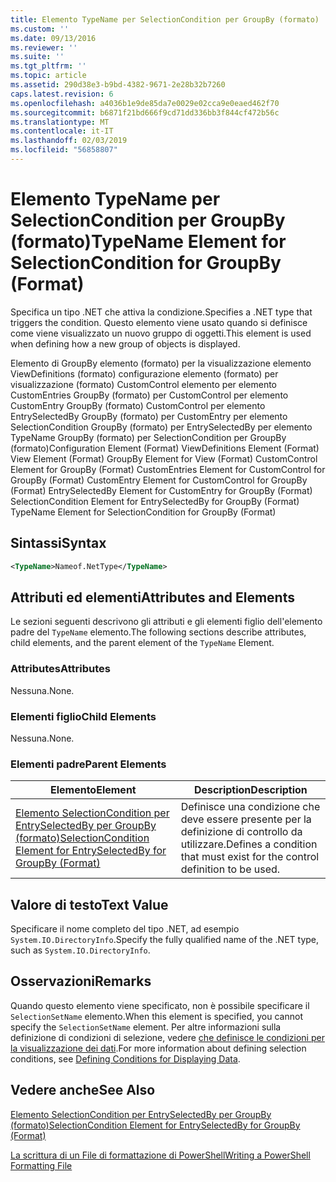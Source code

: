 ```yaml
---
title: Elemento TypeName per SelectionCondition per GroupBy (formato) | Microsoft Docs
ms.custom: ''
ms.date: 09/13/2016
ms.reviewer: ''
ms.suite: ''
ms.tgt_pltfrm: ''
ms.topic: article
ms.assetid: 290d38e3-b9bd-4382-9671-2e28b32b7260
caps.latest.revision: 6
ms.openlocfilehash: a4036b1e9de85da7e0029e02cca9e0eaed462f70
ms.sourcegitcommit: b6871f21bd666f9cd71dd336bb3f844cf472b56c
ms.translationtype: MT
ms.contentlocale: it-IT
ms.lasthandoff: 02/03/2019
ms.locfileid: "56858807"
---
```

# <a name="typename-element-for-selectioncondition-for-groupby-format"></a><span data-ttu-id="31840-102">Elemento TypeName per SelectionCondition per GroupBy (formato)</span><span class="sxs-lookup"><span data-stu-id="31840-102">TypeName Element for SelectionCondition for GroupBy (Format)</span></span>

<span data-ttu-id="31840-103">Specifica un tipo .NET che attiva la condizione.</span><span class="sxs-lookup"><span data-stu-id="31840-103">Specifies a .NET type that triggers the condition.</span></span> <span data-ttu-id="31840-104">Questo elemento viene usato quando si definisce come viene visualizzato un nuovo gruppo di oggetti.</span><span class="sxs-lookup"><span data-stu-id="31840-104">This element is used when defining how a new group of objects is displayed.</span></span>

<span data-ttu-id="31840-105">Elemento di GroupBy elemento (formato) per la visualizzazione elemento ViewDefinitions (formato) configurazione elemento (formato) per visualizzazione (formato) CustomControl elemento per elemento CustomEntries GroupBy (formato) per CustomControl per elemento CustomEntry GroupBy (formato) CustomControl per elemento EntrySelectedBy GroupBy (formato) per CustomEntry per elemento SelectionCondition GroupBy (formato) per EntrySelectedBy per elemento TypeName GroupBy (formato) per SelectionCondition per GroupBy (formato)</span><span class="sxs-lookup"><span data-stu-id="31840-105">Configuration Element (Format) ViewDefinitions Element (Format) View Element (Format) GroupBy Element for View (Format) CustomControl Element for GroupBy (Format) CustomEntries Element for CustomControl for GroupBy (Format) CustomEntry Element for CustomControl for GroupBy (Format) EntrySelectedBy Element for CustomEntry for GroupBy (Format) SelectionCondition Element for EntrySelectedBy for GroupBy (Format) TypeName Element for SelectionCondition for GroupBy  (Format)</span></span>

## <a name="syntax"></a><span data-ttu-id="31840-106">Sintassi</span><span class="sxs-lookup"><span data-stu-id="31840-106">Syntax</span></span>

```xml
<TypeName>Nameof.NetType</TypeName>

```

## <a name="attributes-and-elements"></a><span data-ttu-id="31840-107">Attributi ed elementi</span><span class="sxs-lookup"><span data-stu-id="31840-107">Attributes and Elements</span></span>

<span data-ttu-id="31840-108">Le sezioni seguenti descrivono gli attributi e gli elementi figlio dell'elemento padre del `TypeName` elemento.</span><span class="sxs-lookup"><span data-stu-id="31840-108">The following sections describe attributes, child elements, and the parent element of the `TypeName` Element.</span></span>

### <a name="attributes"></a><span data-ttu-id="31840-109">Attributes</span><span class="sxs-lookup"><span data-stu-id="31840-109">Attributes</span></span>

<span data-ttu-id="31840-110">Nessuna.</span><span class="sxs-lookup"><span data-stu-id="31840-110">None.</span></span>

### <a name="child-elements"></a><span data-ttu-id="31840-111">Elementi figlio</span><span class="sxs-lookup"><span data-stu-id="31840-111">Child Elements</span></span>

<span data-ttu-id="31840-112">Nessuna.</span><span class="sxs-lookup"><span data-stu-id="31840-112">None.</span></span>

### <a name="parent-elements"></a><span data-ttu-id="31840-113">Elementi padre</span><span class="sxs-lookup"><span data-stu-id="31840-113">Parent Elements</span></span>

|<span data-ttu-id="31840-114">Elemento</span><span class="sxs-lookup"><span data-stu-id="31840-114">Element</span></span>|<span data-ttu-id="31840-115">Description</span><span class="sxs-lookup"><span data-stu-id="31840-115">Description</span></span>|
|-------------|-----------------|
|[<span data-ttu-id="31840-116">Elemento SelectionCondition per EntrySelectedBy per GroupBy (formato)</span><span class="sxs-lookup"><span data-stu-id="31840-116">SelectionCondition Element for EntrySelectedBy for GroupBy (Format)</span></span>](./selectioncondition-element-for-entryselectedby-for-groupby-format.md)|<span data-ttu-id="31840-117">Definisce una condizione che deve essere presente per la definizione di controllo da utilizzare.</span><span class="sxs-lookup"><span data-stu-id="31840-117">Defines a condition that must exist for the control definition to be used.</span></span>|

## <a name="text-value"></a><span data-ttu-id="31840-118">Valore di testo</span><span class="sxs-lookup"><span data-stu-id="31840-118">Text Value</span></span>

<span data-ttu-id="31840-119">Specificare il nome completo del tipo .NET, ad esempio `System.IO.DirectoryInfo`.</span><span class="sxs-lookup"><span data-stu-id="31840-119">Specify the fully qualified name of the .NET type, such as `System.IO.DirectoryInfo`.</span></span>

## <a name="remarks"></a><span data-ttu-id="31840-120">Osservazioni</span><span class="sxs-lookup"><span data-stu-id="31840-120">Remarks</span></span>

<span data-ttu-id="31840-121">Quando questo elemento viene specificato, non è possibile specificare il `SelectionSetName` elemento.</span><span class="sxs-lookup"><span data-stu-id="31840-121">When this element is specified, you cannot specify the `SelectionSetName` element.</span></span> <span data-ttu-id="31840-122">Per altre informazioni sulla definizione di condizioni di selezione, vedere [che definisce le condizioni per la visualizzazione dei dati](./defining-conditions-for-displaying-data.md).</span><span class="sxs-lookup"><span data-stu-id="31840-122">For more information about defining selection conditions, see [Defining Conditions for Displaying Data](./defining-conditions-for-displaying-data.md).</span></span>

## <a name="see-also"></a><span data-ttu-id="31840-123">Vedere anche</span><span class="sxs-lookup"><span data-stu-id="31840-123">See Also</span></span>

[<span data-ttu-id="31840-124">Elemento SelectionCondition per EntrySelectedBy per GroupBy (formato)</span><span class="sxs-lookup"><span data-stu-id="31840-124">SelectionCondition Element for EntrySelectedBy for GroupBy (Format)</span></span>](./selectioncondition-element-for-entryselectedby-for-groupby-format.md)

[<span data-ttu-id="31840-125">La scrittura di un File di formattazione di PowerShell</span><span class="sxs-lookup"><span data-stu-id="31840-125">Writing a PowerShell Formatting File</span></span>](./writing-a-powershell-formatting-file.md)
